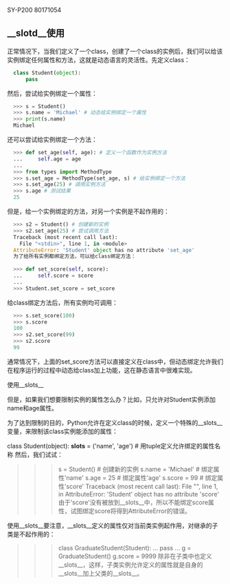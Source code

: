 
SY-P200    80171054


## __slotd__使用
正常情况下，当我们定义了一个class，创建了一个class的实例后，我们可以给该实例绑定任何属性和方法，这就是动态语言的灵活性。先定义class：
```python
  class Student(object):
      pass
```
然后，尝试给实例绑定一个属性：
```python
  >>> s = Student()
  >>> s.name = 'Michael' # 动态给实例绑定一个属性
  >>> print(s.name)
  Michael
```
还可以尝试给实例绑定一个方法：
```python
  >>> def set_age(self, age): # 定义一个函数作为实例方法
  ...     self.age = age
  ...
  >>> from types import MethodType
  >>> s.set_age = MethodType(set_age, s) # 给实例绑定一个方法
  >>> s.set_age(25) # 调用实例方法
  >>> s.age # 测试结果
  25
```
但是，给一个实例绑定的方法，对另一个实例是不起作用的：
```python
  >>> s2 = Student() # 创建新的实例
  >>> s2.set_age(25) # 尝试调用方法
  Traceback (most recent call last):
    File "<stdin>", line 1, in <module>
  AttributeError: 'Student' object has no attribute 'set_age'
  为了给所有实例都绑定方法，可以给class绑定方法：
  
  >>> def set_score(self, score):
  ...     self.score = score
  ...
  >>> Student.set_score = set_score
```
给class绑定方法后，所有实例均可调用：
```python
  >>> s.set_score(100)
  >>> s.score
  100
  >>> s2.set_score(99)
  >>> s2.score
  99
```
通常情况下，上面的set_score方法可以直接定义在class中，但动态绑定允许我们在程序运行的过程中动态给class加上功能，这在静态语言中很难实现。

使用__slots__

但是，如果我们想要限制实例的属性怎么办？比如，只允许对Student实例添加name和age属性。

为了达到限制的目的，Python允许在定义class的时候，定义一个特殊的__slots__变量，来限制该class实例能添加的属性：

class Student(object):
    __slots__ = ('name', 'age') # 用tuple定义允许绑定的属性名称
然后，我们试试：

>>> s = Student() # 创建新的实例
>>> s.name = 'Michael' # 绑定属性'name'
>>> s.age = 25 # 绑定属性'age'
>>> s.score = 99 # 绑定属性'score'
Traceback (most recent call last):
  File "<stdin>", line 1, in <module>
AttributeError: 'Student' object has no attribute 'score'
由于'score'没有被放到__slots__中，所以不能绑定score属性，试图绑定score将得到AttributeError的错误。

使用__slots__要注意，__slots__定义的属性仅对当前类实例起作用，对继承的子类是不起作用的：

>>> class GraduateStudent(Student):
...     pass
...
>>> g = GraduateStudent()
>>> g.score = 9999
除非在子类中也定义__slots__，这样，子类实例允许定义的属性就是自身的__slots__加上父类的__slots__。